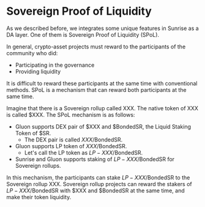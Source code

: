 # Sovereign Proof of Liquidity

As we described before, we integrates some unique features in Sunrise as a DA layer. One of them is Sovereign Proof of Liquidity (SPoL).

In general, crypto-asset projects must reward to the participants of the community who did:

- Participating in the governance
- Providing liquidity

It is difficult to reward these participants at the same time with conventional methods.
SPoL is a mechanism that can reward both participants at the same time.

Imagine that there is a Sovereign rollup called XXX. The native token of XXX is called $XXX. The SPoL mechanism is as follows:

- Gluon supports DEX pair of $XXX and $BondedSR, the Liquid Staking Token of $SR.
  - The DEX pair is called $XXX/$BondedSR.
- Gluon supports LP token of $XXX/$BondedSR.
  - Let's call the LP token as $LP-XXX/$BondedSR.
- Sunrise and Gluon supports staking of $LP-XXX/$BondedSR for Sovereign rollups.

In this mechanism, the participants can stake $LP-XXX/$BondedSR to the Sovereign rollup XXX. Sovereign rollup projects can reward the stakers of $LP-XXX/$BondedSR with $XXX and $BondedSR at the same time, and make their token liquidity.
